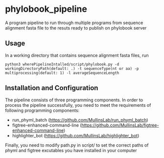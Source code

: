 # phylobook_pipeline
A program pipeline to run through multiple programs from sequence alignment fasta file to the resuts ready to publish on phylobook server

## Usage
In a working directory that contains sequence alignment fasta files, run
````
python3 wherePipelineIntalled/script/phylobook.py -d workingDirectoryPath(default: .) -t sequenceType(nt or aa) -p multiprocessing(default: 1) -l averageSequenceLength
````

## Installation and Configuration
The pipeline consists of three programming components. In order to process the pipeline successfully, you need to meet the requirements of following programming components:
  - run_phyml_batch (https://github.com/MullinsLab/run_phyml_batch)
  - figtree-enhanced-command-line (https://github.com/MullinsLab/figtree-enhanced-command-line)
  - highlighter_bot (https://github.com/MullinsLab/highlighter_bot)

Finally, you need to modify path.py in script/ to set the correct paths of phyml and figtree excutables you have installed in your computer
